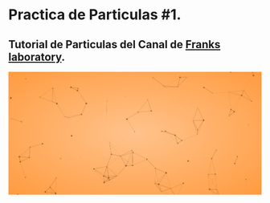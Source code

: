 # Practica de Particulas #1.

## Tutorial de Particulas del Canal de **[Franks laboratory](https://www.youtube.com/watch?v=d620nV6bp0A&t=902s)**.

![Imagen del Proyecto](/particles_1.jpg "Imagen del Proyecto")

